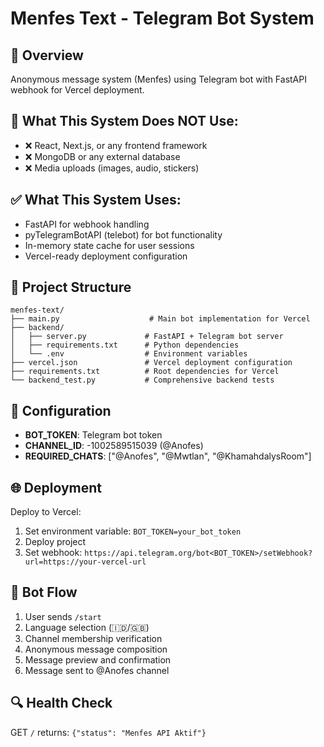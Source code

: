 # Menfes Text - Telegram Bot System

## 🎯 Overview
Anonymous message system (Menfes) using Telegram bot with FastAPI webhook for Vercel deployment.

## 🚫 What This System Does NOT Use:
- ❌ React, Next.js, or any frontend framework
- ❌ MongoDB or any external database
- ❌ Media uploads (images, audio, stickers)

## ✅ What This System Uses:
- FastAPI for webhook handling
- pyTelegramBotAPI (telebot) for bot functionality
- In-memory state cache for user sessions
- Vercel-ready deployment configuration

## 📁 Project Structure
```
menfes-text/
├── main.py                    # Main bot implementation for Vercel
├── backend/
│   ├── server.py             # FastAPI + Telegram bot server
│   ├── requirements.txt      # Python dependencies
│   └── .env                  # Environment variables
├── vercel.json               # Vercel deployment configuration
├── requirements.txt          # Root dependencies for Vercel
└── backend_test.py           # Comprehensive backend tests
```

## 🔧 Configuration
- **BOT_TOKEN**: Telegram bot token
- **CHANNEL_ID**: -1002589515039 (@Anofes)
- **REQUIRED_CHATS**: ["@Anofes", "@Mwtlan", "@KhamahdalysRoom"]

## 🌐 Deployment
Deploy to Vercel:
1. Set environment variable: `BOT_TOKEN=your_bot_token`
2. Deploy project
3. Set webhook: `https://api.telegram.org/bot<BOT_TOKEN>/setWebhook?url=https://your-vercel-url`

## 📱 Bot Flow
1. User sends `/start`
2. Language selection (🇮🇩/🇬🇧)
3. Channel membership verification
4. Anonymous message composition
5. Message preview and confirmation
6. Message sent to @Anofes channel

## 🔍 Health Check
GET `/` returns: `{"status": "Menfes API Aktif"}`
